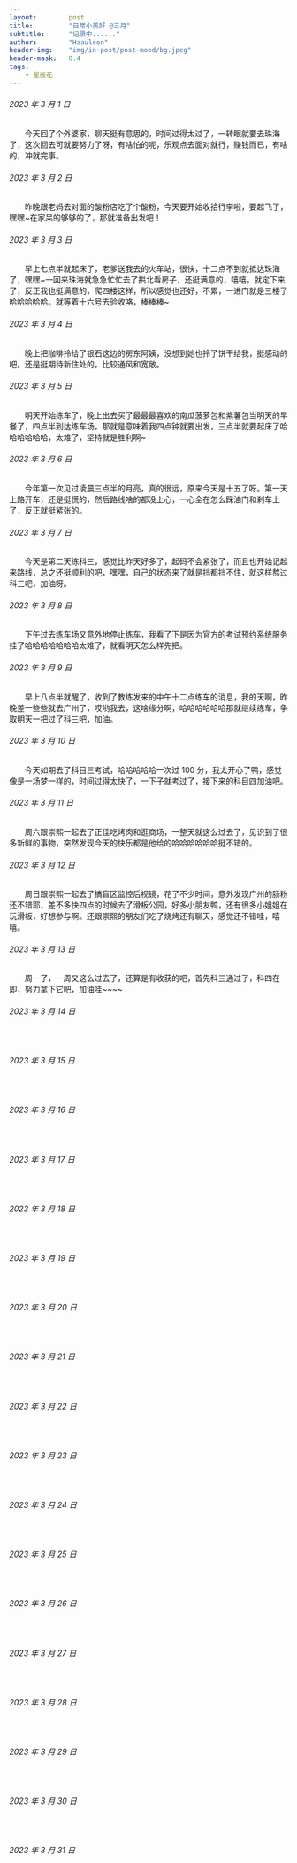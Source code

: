 ```yaml
---
layout:        post
title:         "日常小美好 @三月"
subtitle:      "记录中......"
author:        "Haauleon"
header-img:    "img/in-post/post-mood/bg.jpeg"
header-mask:   0.4
tags:
    - 星辰花
---
```


###### 2023 年 3 月 1 日
&emsp;&emsp;今天回了个外婆家，聊天挺有意思的，时间过得太过了，一转眼就要去珠海了，这次回去可就要努力了呀，有啥怕的呢，乐观点去面对就行，赚钱而已，有啥的，冲就完事。

###### 2023 年 3 月 2 日
&emsp;&emsp;昨晚跟老妈去对面的酸粉店吃了个酸粉，今天要开始收拾行李啦，要起飞了，嘿嘿~在家呆的够够的了，那就准备出发吧！

###### 2023 年 3 月 3 日
&emsp;&emsp;早上七点半就起床了，老爹送我去的火车站，很快，十二点不到就抵达珠海了，嘿嘿~一回来珠海就急急忙忙去了拱北看房子，还挺满意的，嘻嘻，就定下来了，反正我也挺满意的，爬四楼这样，所以感觉也还好，不累，一进门就是三楼了哈哈哈哈哈。就等着十六号去验收咯，棒棒棒~

###### 2023 年 3 月 4 日
&emsp;&emsp;晚上把咖啡拎给了银石这边的房东阿姨，没想到她也拎了饼干给我，挺感动的吧。还是挺期待新住处的，比较通风和宽敞。

###### 2023 年 3 月 5 日
&emsp;&emsp;明天开始练车了，晚上出去买了最最最喜欢的南瓜菠萝包和紫薯包当明天的早餐了，四点半到达练车场，那就是意味着我四点钟就要出发，三点半就要起床了哈哈哈哈哈哈，太难了，坚持就是胜利啊~

###### 2023 年 3 月 6 日
&emsp;&emsp;今年第一次见过凌晨三点半的月亮，真的很远，原来今天是十五了呀。第一天上路开车，还是挺慌的，然后路线啥的都没上心，一心全在怎么踩油门和刹车上了，反正就挺紧张的。

###### 2023 年 3 月 7 日
&emsp;&emsp;今天是第二天练科三，感觉比昨天好多了，起码不会紧张了，而且也开始记起来路线，总之还挺顺利的吧，嘿嘿，自己的状态来了就是挡都挡不住，就这样熬过科三吧，加油呀。

###### 2023 年 3 月 8 日
&emsp;&emsp;下午过去练车场又意外地停止练车，我看了下是因为官方的考试预约系统服务挂了哈哈哈哈哈哈哈太难了，就看明天怎么样先把。

###### 2023 年 3 月 9 日
&emsp;&emsp;早上八点半就醒了，收到了教练发来的中午十二点练车的消息，我的天啊，昨晚差一些些就去广州了，哎哟我去，这啥缘分啊，哈哈哈哈哈哈那就继续练车，争取明天一把过了科三吧，加油。

###### 2023 年 3 月 10 日
&emsp;&emsp;今天如期去了科目三考试，哈哈哈哈哈一次过 100 分，我太开心了鸭，感觉像是一场梦一样的，时间过得太快了，一下子就考过了，接下来的科目四加油吧。

###### 2023 年 3 月 11 日
&emsp;&emsp;周六跟崇熙一起去了正佳吃烤肉和逛商场，一整天就这么过去了，见识到了很多新鲜的事物，突然发现今天的快乐都是他给的哈哈哈哈哈哈挺不错的。

###### 2023 年 3 月 12 日
&emsp;&emsp;周日跟崇熙一起去了搞盲区监控后视镜，花了不少时间，意外发现广州的肠粉还不错耶，差不多快四点的时候去了滑板公园，好多小朋友鸭，还有很多小姐姐在玩滑板，好想参与啊。还跟崇熙的朋友们吃了烧烤还有聊天，感觉还不错哇，嘻嘻。

###### 2023 年 3 月 13 日
&emsp;&emsp;周一了，一周又这么过去了，还算是有收获的吧，首先科三通过了，科四在即，努力拿下它吧，加油哇~~~~

###### 2023 年 3 月 14 日
&emsp;&emsp;

###### 2023 年 3 月 15 日
&emsp;&emsp;

###### 2023 年 3 月 16 日
&emsp;&emsp;

###### 2023 年 3 月 17 日
&emsp;&emsp;

###### 2023 年 3 月 18 日
&emsp;&emsp;

###### 2023 年 3 月 19 日
&emsp;&emsp;

###### 2023 年 3 月 20 日
&emsp;&emsp;

###### 2023 年 3 月 21 日
&emsp;&emsp;

###### 2023 年 3 月 22 日
&emsp;&emsp;

###### 2023 年 3 月 23 日
&emsp;&emsp;

###### 2023 年 3 月 24 日
&emsp;&emsp;

###### 2023 年 3 月 25 日
&emsp;&emsp;

###### 2023 年 3 月 26 日
&emsp;&emsp;

###### 2023 年 3 月 27 日
&emsp;&emsp;

###### 2023 年 3 月 28 日
&emsp;&emsp;

###### 2023 年 3 月 29 日
&emsp;&emsp;

###### 2023 年 3 月 30 日
&emsp;&emsp;

###### 2023 年 3 月 31 日
&emsp;&emsp;